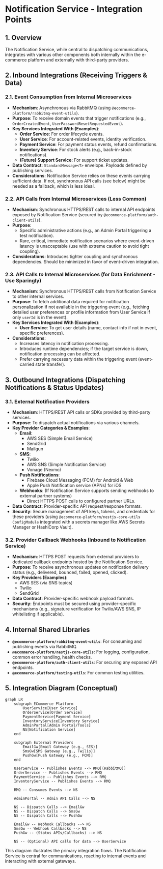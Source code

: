 # Notification Service - Integration Points

## 1. Overview

The Notification Service, while central to dispatching communications, integrates with various other components both internally within the e-commerce platform and externally with third-party providers.

## 2. Inbound Integrations (Receiving Triggers & Data)

### 2.1. Event Consumption from Internal Microservices
*   **Mechanism**: Asynchronous via RabbitMQ (using `@ecommerce-platform/rabbitmq-event-utils`).
*   **Purpose**: To receive domain events that trigger notifications (e.g., `OrderCreatedEvent`, `UserPasswordResetRequestedEvent`).
*   **Key Services Integrated With (Examples)**:
    *   **Order Service**: For order lifecycle events.
    *   **User Service**: For account-related events, identity verification.
    *   **Payment Service**: For payment status events, refund confirmations.
    *   **Inventory Service**: For stock alerts (e.g., back-in-stock notifications).
    *   **(Future) Support Service**: For support ticket updates.
*   **Data Contract**: `StandardMessage<T>` envelope. Payloads defined by publishing services.
*   **Considerations**: Notification Service relies on these events carrying sufficient data. If not, synchronous API calls (see below) might be needed as a fallback, which is less ideal.

### 2.2. API Calls from Internal Microservices (Less Common)
*   **Mechanism**: Synchronous HTTPS/REST calls to internal API endpoints exposed by Notification Service (secured by `@ecommerce-platform/auth-client-utils`).
*   **Purpose**: 
    *   Specific administrative actions (e.g., an Admin Portal triggering a test notification).
    *   Rare, critical, immediate notification scenarios where event-driven latency is unacceptable (use with extreme caution to avoid tight coupling).
*   **Considerations**: Introduces tighter coupling and synchronous dependencies. Should be minimized in favor of event-driven integration.

### 2.3. API Calls *to* Internal Microservices (for Data Enrichment - Use Sparingly)
*   **Mechanism**: Synchronous HTTPS/REST calls from Notification Service to other internal services.
*   **Purpose**: To fetch additional data required for notification personalization if not available in the triggering event (e.g., fetching detailed user preferences or profile information from User Service if only `userId` is in the event).
*   **Key Services Integrated With (Examples)**:
    *   **User Service**: To get user details (name, contact info if not in event, specific preferences).
*   **Considerations**: 
    *   Increases latency in notification processing.
    *   Introduces runtime dependencies; if the target service is down, notification processing can be affected.
    *   Prefer carrying necessary data within the triggering event (event-carried state transfer).

## 3. Outbound Integrations (Dispatching Notifications & Status Updates)

### 3.1. External Notification Providers
*   **Mechanism**: HTTPS/REST API calls or SDKs provided by third-party services.
*   **Purpose**: To dispatch actual notifications via various channels.
*   **Key Provider Categories & Examples**:
    *   **Email**: 
        *   AWS SES (Simple Email Service)
        *   SendGrid
        *   Mailgun
    *   **SMS**: 
        *   Twilio
        *   AWS SNS (Simple Notification Service)
        *   Vonage (Nexmo)
    *   **Push Notifications**:
        *   Firebase Cloud Messaging (FCM) for Android & Web
        *   Apple Push Notification service (APNs) for iOS
    *   **Webhooks**: (If Notification Service supports sending webhooks to external partner systems)
        *   Direct HTTPS POST calls to configured partner URLs.
*   **Data Contract**: Provider-specific API request/response formats.
*   **Security**: Secure management of API keys, tokens, and credentials for these providers (using `@ecommerce-platform/nestjs-core-utils` `ConfigModule` integrated with a secrets manager like AWS Secrets Manager or HashiCorp Vault).

### 3.2. Provider Callback Webhooks (Inbound to Notification Service)
*   **Mechanism**: HTTPS POST requests from external providers to dedicated callback endpoints hosted by the Notification Service.
*   **Purpose**: To receive asynchronous updates on notification delivery status (e.g., delivered, bounced, failed, opened, clicked).
*   **Key Providers (Examples)**:
    *   AWS SES (via SNS topics)
    *   Twilio
    *   SendGrid
*   **Data Contract**: Provider-specific webhook payload formats.
*   **Security**: Endpoints must be secured using provider-specific mechanisms (e.g., signature verification for Twilio/AWS SNS, IP whitelisting if applicable).

## 4. Internal Shared Libraries

*   **`@ecommerce-platform/rabbitmq-event-utils`**: For consuming and publishing events via RabbitMQ.
*   **`@ecommerce-platform/nestjs-core-utils`**: For logging, configuration, common error handling, health checks.
*   **`@ecommerce-platform/auth-client-utils`**: For securing any exposed API endpoints.
*   **`@ecommerce-platform/testing-utils`**: For common testing utilities.

## 5. Integration Diagram (Conceptual)

```mermaid
graph LR
    subgraph ECommerce Platform
        UserService[User Service]
        OrderService[Order Service]
        PaymentService[Payment Service]
        InventoryService[Inventory Service]
        AdminPortal[Admin Portal/Tools]
        NS[Notification Service]
    end

    subgraph External Providers
        EmailGw[Email Gateway (e.g., SES)]
        SmsGw[SMS Gateway (e.g., Twilio)]
        PushGw[Push Gateway (e.g., FCM)]
    end

    UserService -- Publishes Events --> RMQ[(RabbitMQ)]
    OrderService -- Publishes Events --> RMQ
    PaymentService -- Publishes Events --> RMQ
    InventoryService -- Publishes Events --> RMQ

    RMQ -- Consumes Events --> NS

    AdminPortal -- Admin API Calls --> NS

    NS -- Dispatch Calls --> EmailGw
    NS -- Dispatch Calls --> SmsGw
    NS -- Dispatch Calls --> PushGw

    EmailGw -- Webhook Callbacks --> NS
    SmsGw -- Webhook Callbacks --> NS
    PushGw -- (Status APIs/Callbacks) --> NS
    
    NS -- (Optional) API calls for data --> UserService
```

This diagram illustrates the primary integration flows. The Notification Service is central for communications, reacting to internal events and interacting with external gateways.
